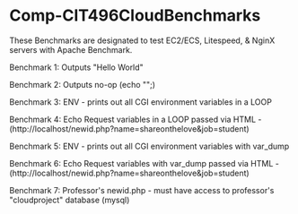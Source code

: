 # Comp-CIT496CloudBenchmarks

These Benchmarks are designated to test EC2/ECS, Litespeed, & NginX servers with Apache Benchmark.

Benchmark 1:
  Outputs "Hello World"
  
Benchmark 2:
  Outputs no-op (echo "";)
  
Benchmark 3:
  ENV - prints out all CGI environment variables in a LOOP
  
Benchmark 4:
  Echo Request variables in a LOOP passed via HTML - (http://localhost/newid.php?name=shareonthelove&job=student)
  
Benchmark 5:
  ENV - prints out all CGI environment variables with var_dump
  
Benchmark 6:
  Echo Request variables with var_dump passed via HTML - (http://localhost/newid.php?name=shareonthelove&job=student)
  
Benchmark 7:
  Professor's newid.php - must have access to professor's "cloudproject" database (mysql)
